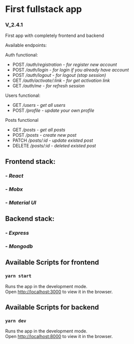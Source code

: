 # First fullstack app

### V_2.4.1

First app with completely frontend and backend

Available endpoints: 

Auth functional:
- POST */auth/registration - for register new account*
- POST */auth/login - for login if you already have account*
- POST */auth/logout - for logout (stop session)*
- GET */auth/activate/:link - for get activation link*
- GET */auth/me - for refresh session*

Users functional:
- GET */users - get all users*
- POST */profile - update your own profile*

Posts functional
- GET */posts - get all posts*
- POST */posts - create new post*
- PATCH */posts/:id - update existed post*
- DELETE */posts/:id - deleted existed post*

## Frontend stack:
### - *React*
### - *Mobx*
### - *Material UI*

## Backend stack:
### - *Express*
### - *Mongodb*



## Available Scripts for frontend

### `yarn start`

Runs the app in the development mode.\
Open [http://localhost:3000](http://localhost:3000) to view it in the browser.

## Available Scripts for backend

### `yarn dev`

Runs the app in the development mode.\
Open [http://localhost:8000](http://localhost:8000) to view it in the browser.


